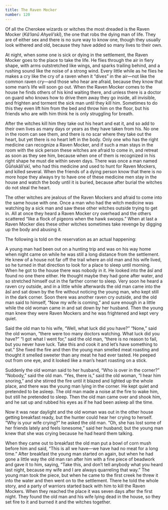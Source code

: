 ```yaml
---
title: The Raven Mocker
number: 120
---
```

Of all the Cherokee wizards or witches the most dreaded is the Raven Mocker (_Kâ′lanû Ahyeli′skĭ_), the one that robs the dying man of life. They are of either sex and there is no sure way to know one, though they usually look withered and old, because they have added so many lives to their own.

At night, when some one is sick or dying in the settlement, the Raven Mocker goes to the place to take the life. He flies through the air in fiery shape, with arms outstretched like wings, and sparks trailing behind, and a rushing sound like the noise of a strong wind. Every little while as he flies he makes a cry like the cry of a raven when it “dives” in the air—not like the common raven cry—and those who hear are afraid, because they know that some man’s life will soon go out. When the Raven Mocker comes to the house he finds others of his kind waiting there, and unless there is a doctor on guard who knows how to drive them away they go inside, all invisible, and frighten and torment the sick man until they kill him. Sometimes to do this they even lift him from the bed and throw him on the floor, but his friends who are with him think he is only struggling for breath.

After the witches kill him they take out his heart and eat it, and so add to their own lives as many days or years as they have taken from his. No one in the room can see them, and there is no scar where they take out the heart, but yet there is no heart left in the body. Only one who has the right medicine can recognize a Raven Mocker, and if such a man stays in the room with the sick person these witches are afraid to come in, and retreat as soon as they see him, because when one of them is recognized in his right shape he must die within seven days. There was once a man named Gûñskăli′skĭ, who had this medicine and used to hunt for Raven Mockers, and killed several. When the friends of a dying person know that there is no more hope they always try to have one of these medicine men stay in the house and watch the body until it is buried, because after burial the witches do not steal the heart.

The other witches are jealous of the Raven Mockers and afraid to come into the same house with one. Once a man who had the witch medicine was watching by a sick man and saw these other witches outside trying to get in. All at once they heard a Raven Mocker cry overhead and the others scattered “like a flock of pigeons when the hawk swoops.” When at last a Raven Mocker dies these other witches sometimes take revenge by digging up the body and abusing it.

The following is told on the reservation as an actual happening:

A young man had been out on a hunting trip and was on his way home when night came on while he was still a long distance from the settlement. He knew of a house not far off the trail where an old man and his wife lived, so he turned in that direction to look for a place to sleep until morning. When he got to the house there was nobody in it. He looked into the âsĭ and found no one there either. He thought maybe they had gone after water, and so stretched himself out in the farther corner to sleep. Very soon he heard a raven cry outside, and in a little while afterwards the old man came into the âsĭ and sat down by the fire without noticing the young man, who kept still in the dark corner. Soon there was another raven cry outside, and the old man said to himself, “Now my wife is coming,” and sure enough in a little while the old woman came in and sat down by her husband. Then the young man knew they were Raven Mockers and he was frightened and kept very quiet.

Said the old man to his wife, “Well, what luck did you have?” “None,” said the old woman, “there were too many doctors watching. What luck did you have?” “I got what I went for,” said the old man, “there is no reason to fail, but you never have luck. Take this and cook it and let’s have something to eat.” She fixed the fire and then the young man smelled meat roasting and thought it smelled sweeter than any meat he had ever tasted. He peeped out from one eye, and it looked like a man’s heart roasting on a stick.

Suddenly the old woman said to her husband, “Who is over in the corner?” “Nobody,” said the old man. “Yes, there is,” said the old woman, “I hear him snoring,” and she stirred the fire until it blazed and lighted up the whole place, and there was the young man lying in the corner. He kept quiet and pretended to be asleep. The old man made a noise at the fire to wake him, but still he pretended to sleep. Then the old man came over and shook him, and he sat up and rubbed his eyes as if he had been asleep all the time.

Now it was near daylight and the old woman was out in the other house getting breakfast ready, but the hunter could hear her crying to herself. “Why is your wife crying?” he asked the old man. “Oh, she has lost some of her friends lately and feels lonesome,” said her husband; but the young man knew that she was crying because he had heard them talking.

When they came out to breakfast the old man put a bowl of corn mush before him and said, “This is all we have—we have had no meat for a long time.” After breakfast the young man started on again, but when he had gone a little way the old man ran after him with a fine piece of beadwork and gave it to him, saying, “Take this, and don’t tell anybody what you heard last night, because my wife and I are always quarreling that way.” The young man took the piece, but when he came to the first creek he threw it into the water and then went on to the settlement. There he told the whole story, and a party of warriors started back with him to kill the Raven Mockers. When they reached the place it was seven days after the first night. They found the old man and his wife lying dead in the house, so they set fire to it and burned it and the witches together.
